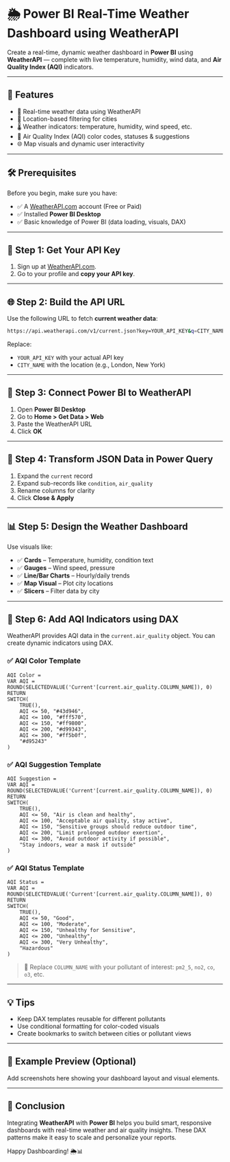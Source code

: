 # 🌦️ Power BI Real-Time Weather Dashboard using WeatherAPI

Create a real-time, dynamic weather dashboard in **Power BI** using **WeatherAPI** — complete with live temperature, humidity, wind data, and **Air Quality Index (AQI)** indicators.

---

## 📌 Features

* 🔄 Real-time weather data using WeatherAPI
* 📍 Location-based filtering for cities
* 🌡️ Weather indicators: temperature, humidity, wind speed, etc.
* 🧪 Air Quality Index (AQI) color codes, statuses & suggestions
* 🌐 Map visuals and dynamic user interactivity

---

## 🛠️ Prerequisites

Before you begin, make sure you have:

* ✅ A [WeatherAPI.com](https://www.weatherapi.com/) account (Free or Paid)
* ✅ Installed **Power BI Desktop**
* ✅ Basic knowledge of Power BI (data loading, visuals, DAX)

---

## 🔑 Step 1: Get Your API Key

1. Sign up at [WeatherAPI.com](https://www.weatherapi.com/).
2. Go to your profile and **copy your API key**.

---

## 🌐 Step 2: Build the API URL

Use the following URL to fetch **current weather data**:

```bash
https://api.weatherapi.com/v1/current.json?key=YOUR_API_KEY&q=CITY_NAME
```

Replace:

* `YOUR_API_KEY` with your actual API key
* `CITY_NAME` with the location (e.g., London, New York)

---

## 🔗 Step 3: Connect Power BI to WeatherAPI

1. Open **Power BI Desktop**
2. Go to **Home > Get Data > Web**
3. Paste the WeatherAPI URL
4. Click **OK**

---

## 🔄 Step 4: Transform JSON Data in Power Query

1. Expand the `current` record
2. Expand sub-records like `condition`, `air_quality`
3. Rename columns for clarity
4. Click **Close & Apply**

---

## 📊 Step 5: Design the Weather Dashboard

Use visuals like:

* ✅ **Cards** – Temperature, humidity, condition text
* ✅ **Gauges** – Wind speed, pressure
* ✅ **Line/Bar Charts** – Hourly/daily trends
* ✅ **Map Visual** – Plot city locations
* ✅ **Slicers** – Filter data by city

---

## 🎨 Step 6: Add AQI Indicators using DAX

WeatherAPI provides AQI data in the `current.air_quality` object. You can create dynamic indicators using DAX.

### ✅ AQI Color Template

```DAX
AQI Color =
VAR AQI = ROUND(SELECTEDVALUE('Current'[current.air_quality.COLUMN_NAME]), 0)
RETURN
SWITCH(
    TRUE(),
    AQI <= 50, "#43d946",
    AQI <= 100, "#fff570",
    AQI <= 150, "#ff9800",
    AQI <= 200, "#d99343",
    AQI <= 300, "#ff5b0f",
    "#d95243"
)
```

### ✅ AQI Suggestion Template

```DAX
AQI Suggestion =
VAR AQI = ROUND(SELECTEDVALUE('Current'[current.air_quality.COLUMN_NAME]), 0)
RETURN
SWITCH(
    TRUE(),
    AQI <= 50, "Air is clean and healthy",
    AQI <= 100, "Acceptable air quality, stay active",
    AQI <= 150, "Sensitive groups should reduce outdoor time",
    AQI <= 200, "Limit prolonged outdoor exertion",
    AQI <= 300, "Avoid outdoor activity if possible",
    "Stay indoors, wear a mask if outside"
)
```

### ✅ AQI Status Template

```DAX
AQI Status =
VAR AQI = ROUND(SELECTEDVALUE('Current'[current.air_quality.COLUMN_NAME]), 0)
RETURN
SWITCH(
    TRUE(),
    AQI <= 50, "Good",
    AQI <= 100, "Moderate",
    AQI <= 150, "Unhealthy for Sensitive",
    AQI <= 200, "Unhealthy",
    AQI <= 300, "Very Unhealthy",
    "Hazardous"
)
```

> 🔁 Replace `COLUMN_NAME` with your pollutant of interest: `pm2_5`, `no2`, `co`, `o3`, etc.

---

## 💡 Tips

* Keep DAX templates reusable for different pollutants
* Use conditional formatting for color-coded visuals
* Create bookmarks to switch between cities or pollutant views

---

## 📸 Example Preview (Optional)

Add screenshots here showing your dashboard layout and visual elements.

---

## 🎉 Conclusion

Integrating **WeatherAPI** with **Power BI** helps you build smart, responsive dashboards with real-time weather and air quality insights. These DAX patterns make it easy to scale and personalize your reports.

Happy Dashboarding! 🌦️📊


